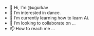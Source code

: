 - 👋 Hi, I’m @ugurkav
- 👀 I’m interested in dance.
- 🌱 I’m currently learning how to learn Ai.
- 💞️ I’m looking to collaborate on ...
- 📫 How to reach me ...

<!---
ugurkav/ugurkav is a ✨ special ✨ repository because its `README.md` (this file) appears on your GitHub profile.
You can click the Preview link to take a look at your changes.
--->
